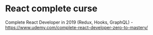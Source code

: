 # React complete curse
Complete React Developer in 2019 (Redux, Hooks, GraphQL) - https://www.udemy.com/complete-react-developer-zero-to-mastery/
